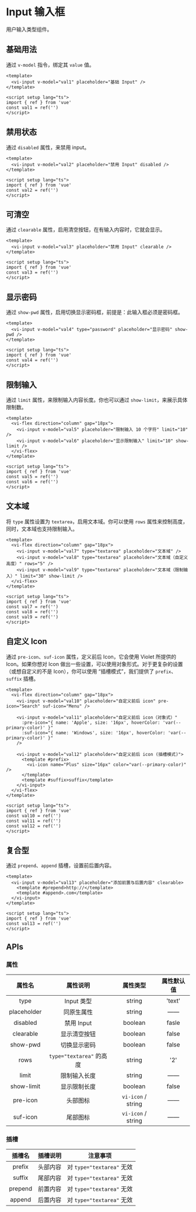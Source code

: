 <script setup lang="ts">
import { ref } from 'vue'

const val1 = ref('')
const val2 = ref('')
const val3 = ref('')
const val4 = ref('')
const val5 = ref('')
const val6 = ref('')
const val7 = ref('')
const val8 = ref('')
const val9 = ref('')
const val10 = ref('')
const val11 = ref('')
const val12 = ref('')
const val13 = ref('')
</script>

# Input 输入框

用户输入类型组件。

## 基础用法

通过 `v-model` 指令，绑定其 `value` 值。

<div class="examples">
  <vi-input v-model="val1" placeholder="基础 Input" />
</div>

```vue
<template>
  <vi-input v-model="val1" placeholder="基础 Input" />
</template>

<script setup lang="ts">
import { ref } from 'vue'
const val1 = ref('')
</script>
```

## 禁用状态

通过 `disabled` 属性，来禁用 input。

<div class="examples">
  <vi-input v-model="val2" placeholder="禁用 Input" disabled />
</div>

```vue
<template>
  <vi-input v-model="val2" placeholder="禁用 Input" disabled />
</template>

<script setup lang="ts">
import { ref } from 'vue'
const val2 = ref('')
</script>
```

## 可清空

通过 `clearable` 属性，启用清空按钮，在有输入内容时，它就会显示。

<div class="examples">
  <vi-input v-model="val3" placeholder="可清空 Input" clearable />
</div>

```vue
<template>
  <vi-input v-model="val3" placeholder="禁用 Input" clearable />
</template>

<script setup lang="ts">
import { ref } from 'vue'
const val3 = ref('')
</script>
```

## 显示密码

通过 `show-pwd` 属性，启用切换显示密码框，前提是：此输入框必须是密码框。

<div class="examples">
  <vi-input v-model="val4" type="password" placeholder="显示密码" show-pwd />
</div>

```vue
<template>
  <vi-input v-model="val4" type="password" placeholder="显示密码" show-pwd />
</template>

<script setup lang="ts">
import { ref } from 'vue'
const val4 = ref('')
</script>
```

## 限制输入

通过 `limit` 属性，来限制输入内容长度。你也可以通过 `show-limit`，来展示具体限制数。

<div class="examples">
  <vi-flex direction="column" gap="18px">
    <vi-input v-model="val5" placeholder="限制输入 10 个字符" limit="10" />
    <vi-input v-model="val6" placeholder="显示限制输入" limit="10" show-limit />
  </vi-flex>
</div>

```vue
<template>
  <vi-flex direction="column" gap="18px">
    <vi-input v-model="val5" placeholder="限制输入 10 个字符" limit="10" />
    <vi-input v-model="val6" placeholder="显示限制输入" limit="10" show-limit />
  </vi-flex>
</template>

<script setup lang="ts">
import { ref } from 'vue'
const val5 = ref('')
const val6 = ref('')
</script>
```

## 文本域

将 `type` 属性设置为 `textarea`，启用文本域。你可以使用 `rows` 属性来控制高度，同时，文本域也支持限制输入。

<div class="examples">
  <vi-flex direction="column" gap="18px">
    <vi-input v-model="val7" type="textarea" placeholder="文本域" />
    <vi-input v-model="val8" type="textarea" placeholder="文本域（自定义高度）" rows="5" />
    <vi-input v-model="val9" type="textarea" placeholder="文本域（限制输入）" limit="30" show-limit />
  </vi-flex>
</div>

```vue
<template>
  <vi-flex direction="column" gap="18px">
    <vi-input v-model="val7" type="textarea" placeholder="文本域" />
    <vi-input v-model="val8" type="textarea" placeholder="文本域（自定义高度）" rows="5" />
    <vi-input v-model="val9" type="textarea" placeholder="文本域（限制输入）" limit="30" show-limit />
  </vi-flex>
</template>

<script setup lang="ts">
import { ref } from 'vue'
const val7 = ref('')
const val8 = ref('')
const val9 = ref('')
</script>
```

## 自定义 Icon

通过 `pre-icon`、`suf-icon` 属性，定义前后 Icon，它会使用 Violet 所提供的 Icon。如果你想对 Icon 做出一些设置，可以使用对象形式。对于更复杂的设置（或想自定义的不是 Icon），你可以使用 “插槽模式”，我们提供了 `prefix`、`suffix` 插槽。

<div class="examples">
  <vi-flex direction="column" gap="18px">
    <vi-input v-model="val10" placeholder="自定义前后 icon" pre-icon="Search" suf-icon="Menu" />
    <vi-input v-model="val11" placeholder="自定义前后 icon（对象式）" 
      :pre-icon="{ name: 'Apple', size: '16px', hoverColor: 'var(--primary-color)' }" 
      :suf-icon="{ name: 'Windows', size: '16px', hoverColor: 'var(--primary-color)' }"  
    />
    <vi-input v-model="val12" placeholder="自定义前后 icon (插槽模式)">
      <template #prefix>
        <vi-icon name="Plus" size="16px" color="var(--primary-color)" />
      </template>
      <template #suffix>suffix</template>
    </vi-input>
  </vi-flex>
</div>

```vue
<template>
  <vi-flex direction="column" gap="18px">
    <vi-input v-model="val10" placeholder="自定义前后 icon" pre-icon="Search" suf-icon="Menu" />

    <vi-input v-model="val11" placeholder="自定义前后 icon（对象式）" 
      :pre-icon="{ name: 'Apple', size: '16px', hoverColor: 'var(--primary-color)' }" 
      :suf-icon="{ name: 'Windows', size: '16px', hoverColor: 'var(--primary-color)' }"  
    />
    
    <vi-input v-model="val12" placeholder="自定义前后 icon (插槽模式)">
      <template #prefix>
        <vi-icon name="Plus" size="16px" color="var(--primary-color)" />
      </template>
      <template #suffix>suffix</template>
    </vi-input>
  </vi-flex>
</template>

<script setup lang="ts">
import { ref } from 'vue'
const val10 = ref('')
const val11 = ref('')
const val12 = ref('')
</script>
```

## 复合型

通过 `prepend`、`append` 插槽，设置前后置内容。

<div class="examples">
  <vi-input v-model="val13" placeholder="添加前置与后置内容" clearable>
    <template #prepend>http://</template>
    <template #append>.com</template>
  </vi-input>
</div>

```vue
<template>
  <vi-input v-model="val13" placeholder="添加前置与后置内容" clearable>
    <template #prepend>http://</template>
    <template #append>.com</template>
  </vi-input>
</template>

<script setup lang="ts">
import { ref } from 'vue'
const val13 = ref('')
</script>
```

## APIs

### 属性

| 属性名 | 属性说明 | 属性类型 | 属性默认值 |
| :---: | :---: | :---: | :---: |
| type | Input 类型 | string | 'text' |
| placeholder | 同原生属性 | string | —— |
| disabled | 禁用 Input | boolean | fasle |
| clearable | 显示清空按钮 | boolean | false |
| show-pwd | 切换显示密码 | boolean | false |
| rows | `type="textarea"` 的高度 | string | '2' |
| limit | 限制输入长度 | string | —— |
| show-limit | 显示限制长度 | boolean | false |
| pre-icon | 头部图标 | `vi-icon` / string | —— |
| suf-icon | 尾部图标 | `vi-icon` / string | —— |

### 插槽

| 插槽名 | 插槽说明 | 注意事项 |
| :---: | :---: | :---: |
| prefix | 头部内容 | 对 `type="textarea"` 无效 |
| suffix | 尾部内容 | 对 `type="textarea"` 无效 |
| prepend | 前置内容 | 对 `type="textarea"` 无效 |
| append | 后置内容 | 对 `type="textarea"` 无效 |
